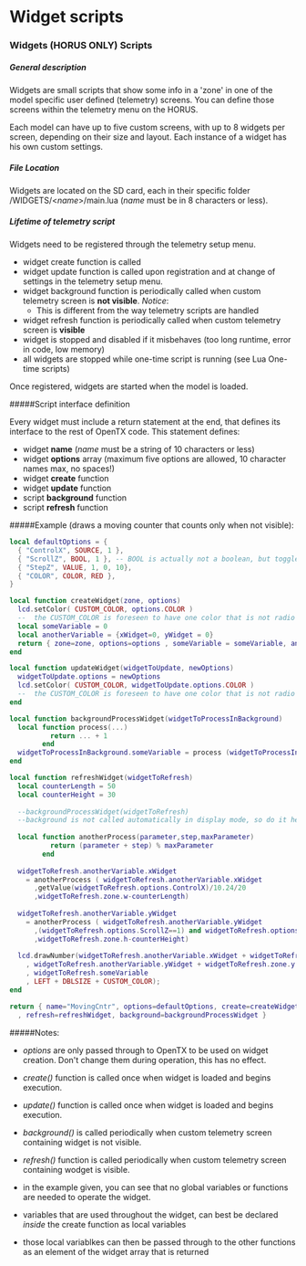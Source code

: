 
# Widget scripts

### Widgets (HORUS ONLY) Scripts

##### General description

Widgets are small scripts that show some info in a 'zone' in one of the model specific user defined (telemetry) screens. You can define those screens within the telemetry menu on the HORUS. 

Each model can have up to five custom screens, with up to 8 widgets per screen, depending on their size and layout. Each instance of a widget has his own custom settings.

##### File Location

Widgets are located on the SD card, each in their specific folder /WIDGETS/&lt;*name*&gt;/main.lua (*name* must be in 8 characters or less).

##### Lifetime of telemetry script

Widgets need to be registered through the telemetry setup menu.

* widget create function is called
* widget update function is called upon registration and at change of settings in the telemetry setup menu.
* widget background function is periodically called when custom telemetry screen is **not visible**. *Notice*:
  * This is different from the way telemetry scripts are handled
* widget refresh function is periodically called when custom telemetry screen is **visible**
* widget is stopped and disabled if it misbehaves (too long runtime, error in code, low memory)
* all widgets are stopped while one-time script is running (see Lua One-time scripts)

Once registered, widgets are started when the model is loaded.

#####Script interface definition

Every widget must include a return statement at the end, that defines its interface to the rest of OpenTX code. This statement defines:
* widget **name** (*name* must be a string of 10 characters or less)
* widget **options** array (maximum five options are allowed, 10 character names max, no spaces!)
* widget **create** function
* widget **update** function
* script **background** function
* script **refresh** function

#####Example (draws a moving counter that counts only when not visible):

```lua
local defaultOptions = {
  { "ControlX", SOURCE, 1 },
  { "ScrollZ", BOOL, 1 }, -- BOOL is actually not a boolean, but toggles between 0 and 1
  { "StepZ", VALUE, 1, 0, 10},
  { "COLOR", COLOR, RED },
}

local function createWidget(zone, options)
  lcd.setColor( CUSTOM_COLOR, options.COLOR )
  --  the CUSTOM_COLOR is foreseen to have one color that is not radio template related, but it can be used by other widgets as well!
  local someVariable = 0
  local anotherVariable = {xWidget=0, yWidget = 0}
  return { zone=zone, options=options , someVariable = someVariable, anotherVariable=anotherVariable }
end

local function updateWidget(widgetToUpdate, newOptions)
  widgetToUpdate.options = newOptions
  lcd.setColor( CUSTOM_COLOR, widgetToUpdate.options.COLOR )
  --  the CUSTOM_COLOR is foreseen to have one color that is not radio template related, but it can be used by other widgets as well!
end

local function backgroundProcessWidget(widgetToProcessInBackground)
  local function process(...)
          return ... + 1
        end
  widgetToProcessInBackground.someVariable = process (widgetToProcessInBackground.someVariable)
end

local function refreshWidget(widgetToRefresh)
  local counterLength = 50
  local counterHeight = 30
  
  --backgroundProcessWidget(widgetToRefresh) 
  --background is not called automatically in display mode, so do it here if you need it.
  
  local function anotherProcess(parameter,step,maxParameter)
          return (parameter + step) % maxParameter
        end
  
  widgetToRefresh.anotherVariable.xWidget 
    = anotherProcess ( widgetToRefresh.anotherVariable.xWidget
      ,getValue(widgetToRefresh.options.ControlX)/10.24/20 
      ,widgetToRefresh.zone.w-counterLength)
    
  widgetToRefresh.anotherVariable.yWidget 
    = anotherProcess ( widgetToRefresh.anotherVariable.yWidget
      ,(widgetToRefresh.options.ScrollZ==1) and widgetToRefresh.options.StepZ or 0
      ,widgetToRefresh.zone.h-counterHeight)
    
  lcd.drawNumber(widgetToRefresh.anotherVariable.xWidget + widgetToRefresh.zone.x
    , widgetToRefresh.anotherVariable.yWidget + widgetToRefresh.zone.y
    , widgetToRefresh.someVariable
    , LEFT + DBLSIZE + CUSTOM_COLOR);
end

return { name="MovingCntr", options=defaultOptions, create=createWidget, update=updateWidget
  , refresh=refreshWidget, background=backgroundProcessWidget }
```

#####Notes:

* *options* are only passed through to OpenTX to be used on widget creation. Don't change them during operation, this has no effect.
* *create()* function is called once when widget is loaded and begins execution.
* *update()* function is called once when widget is loaded and begins execution.
* *background()* is called periodically when custom telemetry screen containing widget is not visible.
* *refresh()* function is called periodically when custom telemetry screen containing wodget is visible.

* in the example given, you can see that no global variables or functions are needed to operate the widget.
* variables that are used throughout the widget, can best be declared *inside* the create function as local variables
* those local variablkes can then be passed through to the other functions as an element of the widget array that is returned
